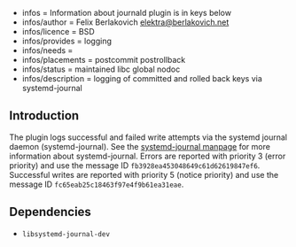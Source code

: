 - infos = Information about journald plugin is in keys below
- infos/author = Felix Berlakovich <elektra@berlakovich.net>
- infos/licence = BSD
- infos/provides = logging
- infos/needs =
- infos/placements = postcommit postrollback
- infos/status = maintained libc global nodoc
- infos/description = logging of committed and rolled back keys via systemd-journal

## Introduction

The plugin logs successful and failed write attempts via the systemd journal daemon (systemd-journal). 
See the [systemd-journal manpage](http://www.freedesktop.org/software/systemd/man/systemd-journald.service.html) for more information about systemd-journal.
Errors are reported with priority 3 (error priority) and use the message ID `fb3928ea453048649c61d62619847ef6`.
Successful writes are reported with priority 5 (notice priority) and use the message ID `fc65eab25c18463f97e4f9b61ea31eae`. 

## Dependencies

- `libsystemd-journal-dev`
